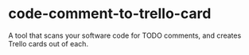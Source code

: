 # code-comment-to-trello-card
A tool that scans your software code for TODO comments, and creates Trello cards out of each.
